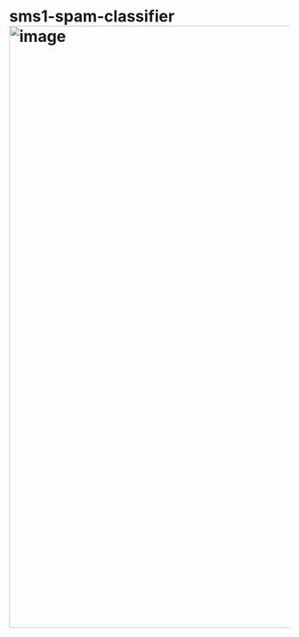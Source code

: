 # sms1-spam-classifier <img width="1920" height="1080" alt="image" src="https://github.com/user-attachments/assets/b315e060-e93b-40f6-b5b4-7b678b8e078d" />
